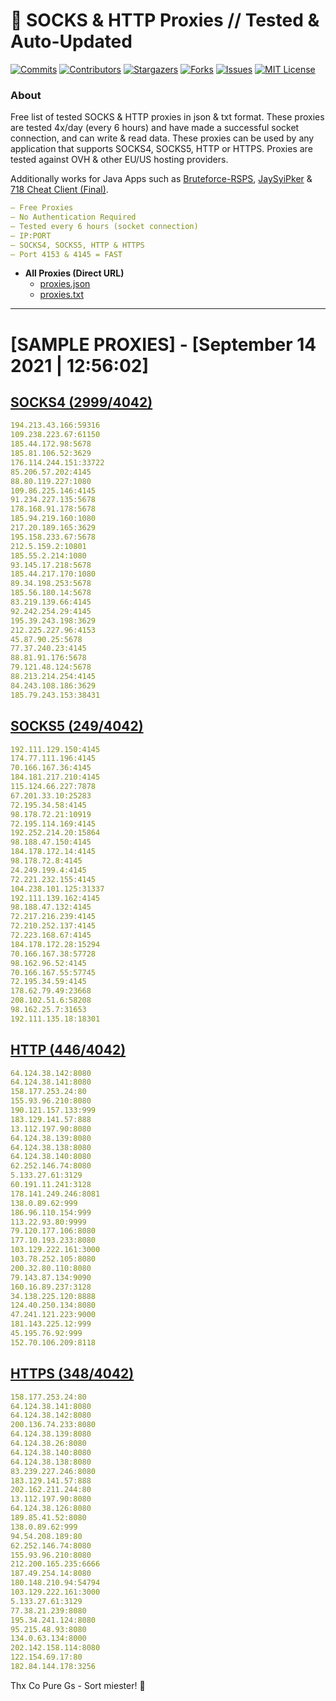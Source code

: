 <!-- MARKDOWN LINKS & IMAGES -->
<!-- https://www.markdownguide.org/basic-syntax/#reference-style-links -->
[contributors-shield]: https://img.shields.io/github/contributors/KaiBurton/free-proxies-autoupdated?style=for-the-badge
[contributors-url]: https://github.com/KaiBurton/free-proxies-autoupdated/graphs/contributors
[forks-shield]: https://img.shields.io/github/forks/KaiBurton/free-proxies-autoupdated?style=for-the-badge
[forks-url]: https://github.com/KaiBurton/free-proxies-autoupdated/network/members
[stars-shield]: https://img.shields.io/github/stars/KaiBurton/free-proxies-autoupdated?style=for-the-badge
[stars-url]: https://github.com/KaiBurton/free-proxies-autoupdated/stargazers
[issues-shield]: https://img.shields.io/github/issues/KaiBurton/free-proxies-autoupdated?style=for-the-badge
[issues-url]: https://github.com/KaiBurton/free-proxies-autoupdated/issues
[license-shield]: https://img.shields.io/github/license/KaiBurton/free-proxies-autoupdated?style=for-the-badge
[license-url]: https://github.com/KaiBurton/free-proxies-autoupdated/blob/main/LICENSE
[commit-shield]: https://img.shields.io/github/last-commit/KaiBurton/free-proxies-autoupdated?style=for-the-badge
[commit-url]: https://github.com/KaiBurton/free-proxies-autoupdated/commits/main

# 🎁 SOCKS & HTTP Proxies // Tested & Auto-Updated

[![Commits][commit-shield]][commit-url]
[![Contributors][contributors-shield]][contributors-url]
[![Stargazers][stars-shield]][stars-url]
[![Forks][forks-shield]][forks-url]
[![Issues][issues-shield]][issues-url]
[![MIT License][license-shield]][license-url]

### About
Free list of tested SOCKS & HTTP proxies in json & txt format. These proxies are tested 4x/day (every 6 hours) and have made a successful socket connection, and can write & read data. These proxies can be used by any application that supports SOCKS4, SOCKS5, HTTP or HTTPS. Proxies are tested against OVH & other EU/US hosting providers.

Additionally works for Java Apps such as [Bruteforce-RSPS](https://github.com/KaiBurton/Bruteforce-RSPS), [JaySyiPker](https://github.com/JayArrowz/JaySyiPker) & [718 Cheat Client (Final)](https://github.com/KaiBurton/718-Cheat-Client-Final). 

```yaml
— Free Proxies
— No Authentication Required
— Tested every 6 hours (socket connection)
— IP:PORT
— SOCKS4, SOCKS5, HTTP & HTTPS
— Port 4153 & 4145 = FAST
```

- **All Proxies (Direct URL)**
  - [proxies.json](https://raw.githubusercontent.com/KaiBurton/free-proxies-autoupdated/main/proxies.json)
  - [proxies.txt](https://raw.githubusercontent.com/KaiBurton/free-proxies-autoupdated/main/proxies.txt)

---

# [SAMPLE PROXIES] - [September 14 2021 | 12:56:02]

## [SOCKS4 (2999/4042)](https://raw.githubusercontent.com/KaiBurton/free-proxies-autoupdated/main/proxies-socks4.txt)
```yaml
194.213.43.166:59316
109.238.223.67:61150
185.44.172.98:5678
185.81.106.52:3629
176.114.244.151:33722
85.206.57.202:4145
88.80.119.227:1080
109.86.225.146:4145
91.234.227.135:5678
178.168.91.178:5678
185.94.219.160:1080
217.20.189.165:3629
195.158.233.67:5678
212.5.159.2:10801
185.55.2.214:1080
93.145.17.218:5678
185.44.217.170:1080
89.34.198.253:5678
185.56.180.14:5678
83.219.139.66:4145
92.242.254.29:4145
195.39.243.198:3629
212.225.227.96:4153
45.87.90.25:5678
77.37.240.23:4145
88.81.91.176:5678
79.121.48.124:5678
88.213.214.254:4145
84.243.108.186:3629
185.79.243.153:38431
```

## [SOCKS5 (249/4042)](https://raw.githubusercontent.com/KaiBurton/free-proxies-autoupdated/main/proxies-socks5.txt)
```yaml
192.111.129.150:4145
174.77.111.196:4145
70.166.167.36:4145
184.181.217.210:4145
115.124.66.227:7878
67.201.33.10:25283
72.195.34.58:4145
98.178.72.21:10919
72.195.114.169:4145
192.252.214.20:15864
98.188.47.150:4145
184.178.172.14:4145
98.178.72.8:4145
24.249.199.4:4145
72.221.232.155:4145
104.238.101.125:31337
192.111.139.162:4145
98.188.47.132:4145
72.217.216.239:4145
72.210.252.137:4145
72.223.168.67:4145
184.178.172.28:15294
70.166.167.38:57728
98.162.96.52:4145
70.166.167.55:57745
72.195.34.59:4145
178.62.79.49:23668
208.102.51.6:58208
98.162.25.7:31653
192.111.135.18:18301
```

## [HTTP (446/4042)](https://raw.githubusercontent.com/KaiBurton/free-proxies-autoupdated/main/proxies-http.txt)
```yaml
64.124.38.142:8080
64.124.38.141:8080
158.177.253.24:80
155.93.96.210:8080
190.121.157.133:999
183.129.141.57:888
13.112.197.90:8080
64.124.38.139:8080
64.124.38.138:8080
64.124.38.140:8080
62.252.146.74:8080
5.133.27.61:3129
60.191.11.241:3128
178.141.249.246:8081
138.0.89.62:999
186.96.110.154:999
113.22.93.80:9999
79.120.177.106:8080
177.10.193.233:8080
103.129.222.161:3000
103.78.252.105:8080
200.32.80.110:8080
79.143.87.134:9090
160.16.89.237:3128
34.138.225.120:8888
124.40.250.134:8080
47.241.121.223:9000
181.143.225.12:999
45.195.76.92:999
152.70.106.209:8118
```

## [HTTPS (348/4042)](https://raw.githubusercontent.com/KaiBurton/free-proxies-autoupdated/main/proxies-https.txt)
```yaml
158.177.253.24:80
64.124.38.141:8080
64.124.38.142:8080
200.136.74.233:8080
64.124.38.139:8080
64.124.38.26:8080
64.124.38.140:8080
64.124.38.138:8080
83.239.227.246:8080
183.129.141.57:888
202.162.211.244:80
13.112.197.90:8080
64.124.38.126:8080
189.85.41.52:8080
138.0.89.62:999
94.54.208.189:80
62.252.146.74:8080
155.93.96.210:8080
212.200.165.235:6666
187.49.254.14:8080
180.148.210.94:54794
103.129.222.161:3000
5.133.27.61:3129
77.38.21.239:8080
195.34.241.124:8080
95.215.48.93:8080
134.0.63.134:8000
202.142.158.114:8080
122.154.69.17:80
182.84.144.178:3256
```



Thx Co Pure Gs - Sort miester! 💟